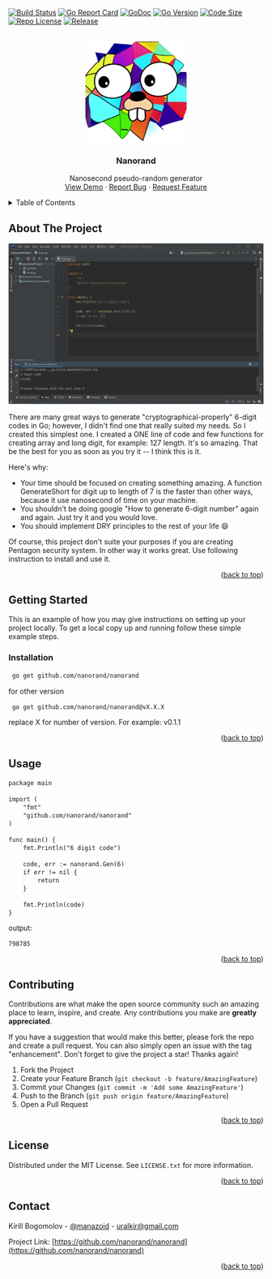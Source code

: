 <!-- PROJECT SHIELDS -->
[![Build Status](https://github.com/nanorand/nanorand/actions/workflows/go.yml/badge.svg?branch=master)](https://github.com/nanorand/nanorand/actions)
[![Go Report Card](https://img.shields.io/badge/go%20report-A+-brightgreen.svg?style=flat)](https://goreportcard.com/report/github.com/nanorand/nanorand)
[![GoDoc](https://pkg.go.dev/badge/github.com/nanorand/nanorand?status.svg)](https://pkg.go.dev/github.com/nanorand/nanorand?tab=doc)
[![Go Version](https://img.shields.io/github/go-mod/go-version/nanorand/nanorand)](https://go.dev/)
[![Code Size](https://img.shields.io/github/languages/code-size/nanorand/nanorand)](https://github.com/nanorand/nanorand/blob/master/nanorand.go)
[![Repo License](https://img.shields.io/github/license/nanorand/nanorand)](https://github.com/nanorand/nanorand/blob/master/LICENSE.txt)
[![Release](https://img.shields.io/github/v/release/nanorand/nanorand)](https://github.com/nanorand/nanorand/releases)

<!-- PROJECT LOGO -->
<br />
<div align="center">
  <a href="https://github.com/nanorand/nanorand">
    <img src="https://raw.githubusercontent.com/nanorand/logo/master/logo.svg" alt="Logo" width="200" height="200">
  </a>

<h3 align="center">Nanorand</h3>

  <p align="center">
    Nanosecond pseudo-random generator
    <br />
    <a href="https://github.com/nanorand/nanorand/">View Demo</a>
    ·
    <a href="https://github.com/nanorand/nanorand/issues">Report Bug</a>
    ·
    <a href="https://github.com/nanorand/nanorand/issues">Request Feature</a>
  </p>
</div>



<!-- TABLE OF CONTENTS -->
<details>
  <summary>Table of Contents</summary>
  <ol>
    <li>
      <a href="#about-the-project">About The Project</a>
      <ul>
        <li><a href="#built-with">Built With</a></li>
      </ul>
    </li>
    <li>
      <a href="#getting-started">Getting Started</a>
      <ul>
        <li><a href="#installation">Installation</a></li>
      </ul>
    </li>
    <li><a href="#usage">Usage</a></li>
    <li><a href="#contributing">Contributing</a></li>
    <li><a href="#license">License</a></li>
    <li><a href="#contact">Contact</a></li>
  </ol>
</details>



<!-- ABOUT THE PROJECT -->
## About The Project

[![Nanorand Screen Shot][product-screenshot]](https://raw.githubusercontent.com/nanorand/logo/master/screenshot.png)

There are many great ways to generate "cryptographical-properly" 6-digit codes in Go; however, I didn't find one that really suited my needs. So I created this simplest one. I created a ONE line of code and few functions for creating array and long digit, for example: 127 length. It's so amazing. That be the best for you as soon as you try it -- I think this is it.

Here's why:
* Your time should be focused on creating something amazing. A function GenerateShort for digit up to length of 7 is the faster than other ways, because it use nanosecond of time on your machine. 
* You shouldn't be doing google "How to generate 6-digit number" again and again. Just try it and you would love.
* You should implement DRY principles to the rest of your life :smile:

Of course, this project don't suite your purposes if you are creating Pentagon security system. In other way it works great.
Use following instruction to install and use it.

<p align="right">(<a href="#top">back to top</a>)</p>



<!-- GETTING STARTED -->
## Getting Started

This is an example of how you may give instructions on setting up your project locally.
To get a local copy up and running follow these simple example steps.

### Installation

   ```sh
    go get github.com/nanorand/nanorand
   ```

for other version

   ```sh
    go get github.com/nanorand/nanorand@vX.X.X
   ```

replace X for number of version. For example: v0.1.1

<p align="right">(<a href="#top">back to top</a>)</p>



<!-- USAGE EXAMPLES -->
## Usage

```
package main

import (
	"fmt"
	"github.com/nanorand/nanorand"
)

func main() {
	fmt.Println("6 digit code")

	code, err := nanorand.Gen(6)
	if err != nil {
		return
	}

	fmt.Println(code)
}
```

output:

```
798785
```

<p align="right">(<a href="#top">back to top</a>)</p>



<!-- CONTRIBUTING -->
## Contributing

Contributions are what make the open source community such an amazing place to learn, inspire, and create. Any contributions you make are **greatly appreciated**.

If you have a suggestion that would make this better, please fork the repo and create a pull request. You can also simply open an issue with the tag "enhancement".
Don't forget to give the project a star! Thanks again!

1. Fork the Project
2. Create your Feature Branch (`git checkout -b feature/AmazingFeature`)
3. Commit your Changes (`git commit -m 'Add some AmazingFeature'`)
4. Push to the Branch (`git push origin feature/AmazingFeature`)
5. Open a Pull Request

<p align="right">(<a href="#top">back to top</a>)</p>



<!-- LICENSE -->
## License

Distributed under the MIT License. See `LICENSE.txt` for more information.

<p align="right">(<a href="#top">back to top</a>)</p>



<!-- CONTACT -->
## Contact

Kirill Bogomolov - [@manazoid](https://t.me/manazoid) - uralkir@gmail.com

Project Link: [https://github.com/nanorand/nanorand](https://github.com/nanorand/nanorand)

<p align="right">(<a href="#top">back to top</a>)</p>

<!-- MARKDOWN LINKS & IMAGES -->
<!-- https://www.markdownguide.org/basic-syntax/#reference-style-links -->
[product-screenshot]: https://raw.githubusercontent.com/nanorand/logo/master/screenshot.png
